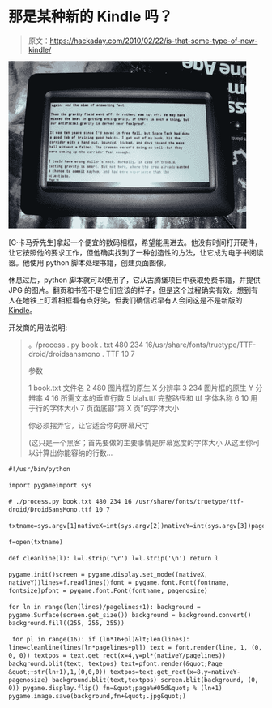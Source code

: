 # 那是某种新的 Kindle 吗？

> 原文：<https://hackaday.com/2010/02/22/is-that-some-type-of-new-kindle/>

![](img/31801723c520b5e4a19d519887e4f2f1.png "picture-frame-reader")

[C·卡马乔先生]拿起一个便宜的数码相框，希望能黑进去。他没有时间打开硬件，让它按照他的要求工作，但他确实找到了一种创造性的方法，让它成为电子书阅读器。他使用 python 脚本处理书籍，创建页面图像。

休息过后，python 脚本就可以使用了，它从古腾堡项目中获取免费书籍，并提供 JPG 的图片。翻页和书签不是它们应该的样子，但是这个过程确实有效。想到有人在地铁上盯着相框看有点好笑，但我们确信迟早有人会问这是不是新版的[Kindle](http://hackaday.com/2010/01/31/add-a-bluetooth-terminal-to-your-kindle/)。

开发商的用法说明:

> 。/process . py book . txt 480 234 16/usr/share/fonts/truetype/TTF-droid/droidsansmono . TTF 10 7
> 
> 参数
> 
> 1 book.txt 文件名
> 2 480 图片框的原生 X 分辨率
> 3 234 图片框的原生 Y 分辨率
> 4 16 所需文本的垂直行数
> 5 blah.ttf 完整路径和 ttf 字体名称
> 6 10 用于行的字体大小
> 7 页面底部“第 X 页”的字体大小
> 
> 你必须摆弄它，让它适合你的屏幕尺寸
> 
> (这只是一个黑客；首先要做的主要事情是屏幕宽度的字体大小
> 从这里你可以计算出你能容纳的行数…

```
#!/usr/bin/python

import pygameimport sys

# ./process.py book.txt 480 234 16 /usr/share/fonts/truetype/ttf-droid/DroidSansMono.ttf 10 7

txtname=sys.argv[1]nativeX=int(sys.argv[2])nativeY=int(sys.argv[3])pagelines=int(sys.argv[4])fontname=sys.argv[5]fontsize=int(sys.argv[6])pagenosize=int(sys.argv[7])

f=open(txtname)

def cleanline(l): l=l.strip('\r') l=l.strip('\n') return l

pygame.init()screen = pygame.display.set_mode((nativeX, nativeY))lines=f.readlines()font = pygame.font.Font(fontname, fontsize)pfont = pygame.font.Font(fontname, pagenosize)

for ln in range(len(lines)/pagelines+1): background = pygame.Surface(screen.get_size()) background = background.convert() background.fill((255, 255, 255))

 for pl in range(16): if (ln*16+pl)&lt;len(lines): line=cleanline(lines[ln*pagelines+pl]) text = font.render(line, 1, (0, 0, 0)) textpos = text.get_rect(x=4,y=pl*(nativeY/pagelines)) background.blit(text, textpos) text=pfont.render(&quot;Page &quot;+str(ln+1),1,(0,0,0)) textpos=text.get_rect(x=8,y=nativeY-pagenosize) background.blit(text,textpos) screen.blit(background, (0, 0)) pygame.display.flip() fn=&quot;page%#05d&quot; % (ln+1) pygame.image.save(background,fn+&quot;.jpg&quot;)

```